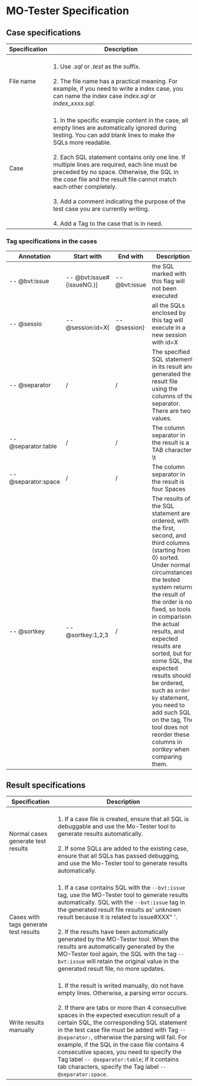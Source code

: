 # MO-Tester Specification

## Case specifications

|Specification|Description|
|---|---|
|File name|<br>1. Use *.sql* or *.test* as the suffix.</br><br>2. The file name has a practical meaning. For example, if you need to write a index case, you can name the index case *index.sql* or *index_xxxx.sql*.</br>|
|Case|<br>1. In the specific example content in the case, all empty lines are automatically ignored during testing. You can add blank lines to make the SQLs more readable.</br><br>2. Each SQL statement contains only one line. If multiple lines are required, each line must be preceded by no space. Otherwise, the SQL in the *case* file and the result file cannot match each other completely.</br><br>3. Add a comment indicating the purpose of the test case you are currently writing.</br><br>4. Add a Tag to the case that is in need.</br>|

### Tag specifications in the cases

|Annotation|Start with|End with|Description|
|---|---|---|---|
|-- @bvt:issue|-- @bvt:issue#{issueNO.}]|-- @bvt:issue|the SQL marked with this flag will not been executed|
|-- @sessio|-- @session:id=X{|-- @session}|all the SQLs enclosed by this tag will execute in a new session with id=X|
|-- @separator|/|/| The specified SQL statement in its result and generated the result file using the columns of the separator. There are two values.|
|-- @separator:table|/|/| The column separator in the result is a TAB character. \t|
|-- @separator:space|/|/| The column separator in the result is four Spaces |
|-- @sortkey|-- @sortkey:1,2,3|/|  The results of the SQL statement are ordered, with the first, second, and third columns (starting from 0) sorted. Under normal circumstances, the tested system returns the result of the order is not fixed, so tools in comparison, the actual results, and expected results are sorted, but for some SQL, the expected results should be ordered, such as `order by` statement, you need to add such SQL on the tag, The tool does not reorder these columns in *sortkey* when comparing them.|

## Result specifications

|Specification|Description|
|---|---|
|Normal cases generate test results|<br>1. If a case file is created, ensure that all SQL is debuggable and use the Mo-Tester tool to  generate results automatically.</br><br>2. If some SQLs are added to the existing case, ensure that all SQLs has passed debugging, and use the Mo-Tester tool to generate results automatically.</br>|
|Cases with tags generate test results|<br>1. If a case contains SQL with the `--bvt:issue` tag, use the MO-Tester tool to generate results automatically. SQL with the `--bvt:issue` tag in the generated result file results as' unknown result because it is related to issue#XXX" '.</br><br>2. If the results have been automatically generated by the MO-Tester tool. When the results are automatically generated by the MO-Tester tool again, the SQL with the tag `--bvt:issue` will retain the original value in the generated result file, no more updates.</br>|
|Write results manually|<br>1. If the result is writed manually, do not have empty lines. Otherwise, a parsing error occurs.</br><br>2. If there are tabs or more than 4 consecutive spaces in the expected execution result of a certain SQL, the corresponding SQL statement in the test case file must be added with Tag `-- @separator:`, otherwise the parsing will fail. For example, if the SQL  in the case file contains 4 consecutive spaces, you need to specify the Tag label `-- @separator:table`; if it contains tab characters, specify the Tag label `-- @separator:space`.</br>|
